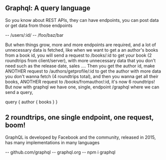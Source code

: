 Graphql: A query language
------------------------------------
So you know about REST APIs, they can have endpoints, you can
post data or get data from those endpoints

-- /users/:id/
-- /foo/baz/bar

But when things grow, more and more endpoints are required, and
a lot of unnecessary data is fetched, like when we want to get a an author's
books from a book id, you will send a request to /books/:id to get your book 
(2 roundtrips from client/server), with more
unnecessary data that you don't need such as the release date, sales ....
Then you get the author id, make ANOTHER request to /authors/getprofile/:id to
get the author with more data you don't wanna fetch (4 roundtrips total),
and then you wanna get all their books, ANOTHER request to 
/books/fromauthor/:id, it's now 6 roundtrips! But now with graphql
we have one, single, endpoint /graphql where we can send a query,

query {
  author {
    books
  }
}

2 roundtrips, one single endpoint, one request, boom!
--------------------------------------------------
GraphQL is developed by Facebook and the community, released in 2015,
has many implementations in many languages

-- github.com/graphql
-- graphql.org
-- npm i graphql
